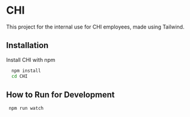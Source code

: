 
# CHI

This project for the internal use for CHI employees, made using Tailwind.


## Installation

Install CHI with npm

```bash
  npm install
  cd CHI
```

## How to Run for Development
 
 ```bash
  npm run watch
```